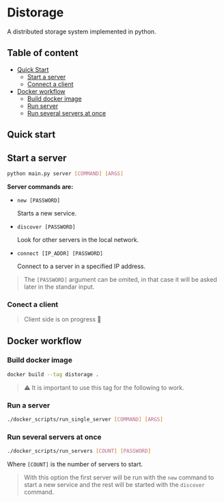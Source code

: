 # Distorage

A distributed storage system implemented in python.

## Table of content
- [Quick Start](https://github.com/jmorgadov/distorage#quick-start)
  - [Start a server](https://github.com/jmorgadov/distorage#start-a-server)
  - [Connect a client](https://github.com/jmorgadov/distorage#connect-a-client)
- [Docker workflow](https://github.com/jmorgadov/distorage#docker-workflow)
  - [Build docker image](https://github.com/jmorgadov/distorage#build-docker-image)
  - [Run server](https://github.com/jmorgadov/distorage#run-server)
  - [Run several servers at once](https://github.com/jmorgadov/distorage#run-several-servers-at-once)

## Quick start

## Start a server

```bash
python main.py server [COMMAND] [ARGS]
```

**Server commands are:**

- `new [PASSWORD]`

   Starts a new service.

- `discover [PASSWORD]`

  Look for other servers in the local network.

- `connect [IP_ADDR] [PASSWORD]`

  Connect to a server in a specified IP address.

> The `[PASSWORD]` argument can be omited, in that case it will be asked later
> in the standar input.

### Conect a client

> Client side is on progress 🚧

## Docker workflow

### Build docker image

```bash
docker build --tag distorage .
```

> ⚠️ It is important to use this tag for the following to work.

### Run a server

```bash
./docker_scripts/run_single_server [COMMAND] [ARGS]
```

### Run several servers at once

```bash
./docker_scripts/run_servers [COUNT] [PASSWORD]
```

Where `[COUNT]` is the number of servers to start.

> With this option the first server will be run with the `new` command to start
> a new service and the rest will be started with the `discover` command.
